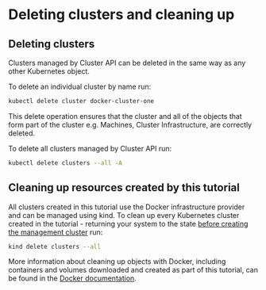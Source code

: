 # Deleting clusters and cleaning up

## Deleting clusters
Clusters managed by Cluster API can be deleted in the same way as any other Kubernetes object.

To delete an individual cluster by name run:

```bash
kubectl delete cluster docker-cluster-one
```
This delete operation ensures that the cluster and all of the objects that form part of the cluster e.g. Machines, Cluster Infrastructure, are correctly deleted. 

To delete all clusters managed by Cluster API run:

```bash
kubectl delete clusters --all -A
```

## Cleaning up resources created by this tutorial

All clusters created in this tutorial use the Docker infrastructure provider and can be managed using kind. To clean up every Kubernetes cluster created in the tutorial - returning your system to the state [before creating the management cluster](./your-first-cluster.md) run:

```bash
kind delete clusters --all
```

More information about cleaning up objects with Docker, including containers and volumes downloaded and created as part of this tutorial, can be found in the [Docker documentation](https://docs.docker.com/config/pruning/).